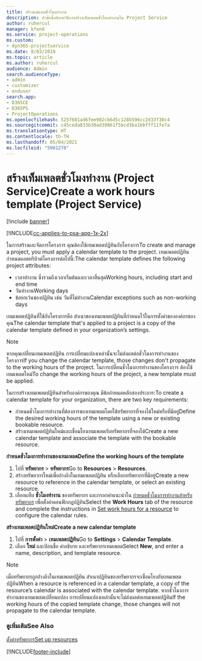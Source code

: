 ```yaml
---
title: สร้างแม่แบบชั่วโมงทำงาน
description: หัวข้อนี้อธิบายวิธีการสร้างเท็มเพลตชั่วโมงทำงานใน Project Service
author: ruhercul
manager: kfend
ms.service: project-operations
ms.custom:
- dyn365-projectservice
ms.date: 8/03/2018
ms.topic: article
ms.author: ruhercul
audience: Admin
search.audienceType:
- admin
- customizer
- enduser
search.app:
- D365CE
- D365PS
- ProjectOperations
ms.openlocfilehash: 525f601ad6fee902cb6d5c128b596cc2d33f30c4
ms.sourcegitcommit: c45ceda833b30ad39861f5bcd3ba1bbfff11fe7a
ms.translationtype: HT
ms.contentlocale: th-TH
ms.lasthandoff: 05/04/2021
ms.locfileid: "5981278"
---
```

# <a name="create-a-work-hours-template-project-service"></a><span data-ttu-id="1a722-103">สร้างเท็มเพลตชั่วโมงทำงาน (Project Service)</span><span class="sxs-lookup"><span data-stu-id="1a722-103">Create a work hours template (Project Service)</span></span>

[!include [banner](../includes/psa-now-project-operations.md)]

[!INCLUDE[cc-applies-to-psa-app-1x-2x](../includes/cc-applies-to-psa-app-3x.md)]

<span data-ttu-id="1a722-104">ในการสร้างและจัดการโครงการ คุณต้องใช้เทมเพลตปฏิทินกับโครงการ</span><span class="sxs-lookup"><span data-stu-id="1a722-104">To create and manage a project, you must apply a calendar template to the project.</span></span> <span data-ttu-id="1a722-105">เทมเพลตปฏิทินกำหนดแอตทริบิวต์โครงการต่อไปนี้:</span><span class="sxs-lookup"><span data-stu-id="1a722-105">The calendar template defines the following project attributes:</span></span>

- <span data-ttu-id="1a722-106">เวลาทำงาน ซึ่งรวมถึงเวลาเริ่มต้นและเวลาสิ้นสุด</span><span class="sxs-lookup"><span data-stu-id="1a722-106">Working hours, including start and end time</span></span>
- <span data-ttu-id="1a722-107">วันทำงาน</span><span class="sxs-lookup"><span data-stu-id="1a722-107">Working days</span></span>
- <span data-ttu-id="1a722-108">ข้อยกเว้นของปฏิทิน เช่น วันที่ไม่ทำงาน</span><span class="sxs-lookup"><span data-stu-id="1a722-108">Calendar exceptions such as non-working days</span></span>

<span data-ttu-id="1a722-109">เทมเพลตปฏิทินที่ใช้กับโครงการคือ สำเนาของเทมเพลตปฏิทินที่กำหนดไว้ในการตั้งค่าขององค์กรของคุณ</span><span class="sxs-lookup"><span data-stu-id="1a722-109">The calendar template that's applied to a project is a copy of the calendar template defined in your organization’s settings.</span></span>

> [!NOTE]
> <span data-ttu-id="1a722-110">หากคุณเปลี่ยนเทมเพลตปฏิทิน การเปลี่ยนแปลงเหล่านั้นจะไม่ส่งผลต่อชั่วโมงการทำงานของโครงการ</span><span class="sxs-lookup"><span data-stu-id="1a722-110">If you change the calendar template, those changes don't propagate to the working hours of the project.</span></span> <span data-ttu-id="1a722-111">ในการเปลี่ยนชั่วโมงการทำงานของโครงการ ต้องใช้เทมเพลตใหม่</span><span class="sxs-lookup"><span data-stu-id="1a722-111">To change the working hours of the project, a new template must be applied.</span></span>

<span data-ttu-id="1a722-112">ในการสร้างเทมเพลตปฏิทินสำหรับองค์กรของคุณ มีข้อกำหนดหลักสองประการ:</span><span class="sxs-lookup"><span data-stu-id="1a722-112">To create a calendar template for your organization, there are two key requirements:</span></span>

- <span data-ttu-id="1a722-113">กำหนดชั่วโมงการทำงานที่ต้องการของเทมเพลตโดยใช้ทรัพยากรที่จองได้ใหม่หรือที่มีอยู่</span><span class="sxs-lookup"><span data-stu-id="1a722-113">Define the desired working hours of the template using a new or existing bookable resource.</span></span>
- <span data-ttu-id="1a722-114">สร้างเทมเพลตปฏิทินใหม่และเชื่อมโยงเทมเพลตกับทรัพยากรที่จองได้</span><span class="sxs-lookup"><span data-stu-id="1a722-114">Create a new calendar template and associate the template with the bookable resource.</span></span>

<span data-ttu-id="1a722-115">**กำหนดชั่วโมงการทำงานของเทมเพลต**</span><span class="sxs-lookup"><span data-stu-id="1a722-115">**Define the working hours of the template**</span></span>

1. <span data-ttu-id="1a722-116">ไปที่ **ทรัพยากร** \> **ทรัพยากร**</span><span class="sxs-lookup"><span data-stu-id="1a722-116">Go to **Resources** \> **Resources**.</span></span>
2. <span data-ttu-id="1a722-117">สร้างทรัพยากรใหม่เพื่ออ้างอิงในเทมเพลตปฏิทิน หรือเลือกทรัพยากรที่มีอยู่</span><span class="sxs-lookup"><span data-stu-id="1a722-117">Create a new resource to reference in the calendar template, or select an existing resource.</span></span>
3. <span data-ttu-id="1a722-118">เลือกแท็บ **ชั่วโมงทำงาน** ของทรัพยากร และกรอกคำแนะนำใน [กำหนดชั่วโมงการทำงานสำหรับทรัพยากร](https://docs.microsoft.com/dynamics365/field-service/set-work-hours-resource) เพื่อตั้งค่าคอนฟิกกฎปฏิทิน</span><span class="sxs-lookup"><span data-stu-id="1a722-118">Select the **Work Hours** tab of the resource and complete the instructions in [Set work hours for a resource](https://docs.microsoft.com/dynamics365/field-service/set-work-hours-resource) to configure the calendar rules.</span></span>

<span data-ttu-id="1a722-119">**สร้างเทมเพลตปฏิทินใหม่**</span><span class="sxs-lookup"><span data-stu-id="1a722-119">**Create a new calendar template**</span></span>

1. <span data-ttu-id="1a722-120">ไปที่ **การตั้งค่า** \> **เทมเพลตปฏิทิน**</span><span class="sxs-lookup"><span data-stu-id="1a722-120">Go to **Settings** \> **Calendar Template**.</span></span>
2. <span data-ttu-id="1a722-121">เลือก **ใหม่** และป้อนชื่อ คำอธิบาย และทรัพยากรเทมเพลต</span><span class="sxs-lookup"><span data-stu-id="1a722-121">Select **New**, and enter a name, description, and template resource.</span></span>


> [!NOTE]
> <span data-ttu-id="1a722-122">เมื่อทรัพยากรถูกอ้างอิงในเทมเพลตปฏิทิน สำเนาปฏิทินของทรัพยากรจะเชื่อมโยงกับเทมเพลตปฏิทิน</span><span class="sxs-lookup"><span data-stu-id="1a722-122">When a resource is referenced in a calendar template, a copy of the resource’s calendar is associated with the calendar template.</span></span> <span data-ttu-id="1a722-123">หากชั่วโมงการทำงานของเทมเพลตเปลี่ยนแปลง การเปลี่ยนแปลงเหล่านั้นจะไม่ส่งผลต่อเทมเพลตปฏิทิน</span><span class="sxs-lookup"><span data-stu-id="1a722-123">If the working hours of the copied template change, those changes will not propagate to the calendar template.</span></span>


### <a name="see-also"></a><span data-ttu-id="1a722-124">ดูเพิ่มเติม</span><span class="sxs-lookup"><span data-stu-id="1a722-124">See Also</span></span>  
 [<span data-ttu-id="1a722-125">ตั้งค่าทรัพยากร</span><span class="sxs-lookup"><span data-stu-id="1a722-125">Set up resources</span></span>](../psa/set-up-resources.md)


[!INCLUDE[footer-include](../includes/footer-banner.md)]
